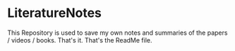 # LiteratureNotes

This Repository is used to save my own notes and summaries of the papers / videos / books. That's it. That's the ReadMe file.